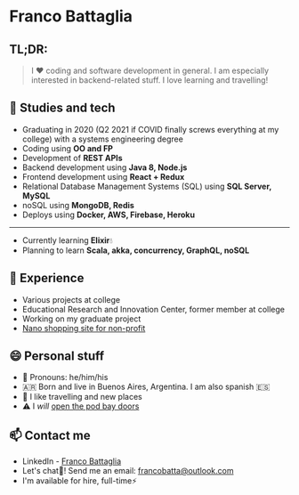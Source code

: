 # Franco Battaglia
## TL;DR:
> I :heart: coding and software development in general. I am especially interested in backend-related stuff. I love learning and travelling!

## :book: Studies and tech
- Graduating in 2020 (Q2 2021 if COVID finally screws everything at my college) with a systems engineering degree
- Coding using **OO and FP**
- Development of **REST APIs**
- Backend development using **Java 8, Node.js**
- Frontend development using **React + Redux**
- Relational Database Management Systems (SQL) using **SQL Server, MySQL**
- noSQL using **MongoDB, Redis**  
- Deploys using **Docker, AWS, Firebase, Heroku**
---
- Currently learning **Elixir**💧
- Planning to learn **Scala, akka, concurrency, GraphQL, noSQL**
## :office: Experience
- Various projects at college
- Educational Research and Innovation Center, former member at college
- Working on my graduate project
- [Nano shopping site for non-profit](https://librosoma.web.app)
## 😄 Personal stuff
- :microphone: Pronouns: he/him/his
- :argentina: Born and live in Buenos Aires, Argentina. I am also spanish :es:
- 🌅 I like travelling and new places
- :warning: I _will_ [open the pod bay doors](https://www.youtube.com/watch?v=qDrDUmuUBTo)
## 📫 Contact me
- LinkedIn - [Franco Battaglia](https://www.linkedin.com/in/francobatta/)
- Let's chat💬! Send me an email: francobatta@outlook.com
- I'm available for hire, full-time⚡
